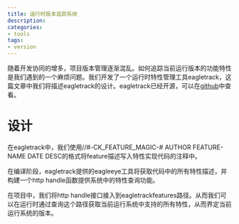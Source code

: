 ```yaml
---
title: 运行时版本追踪系统
description: 
categories:
- tools
tags:
- version
---
```


随着开发协同的增多，项目版本管理逐渐混乱。如何追踪当前运行版本的功能特性是我们遇到的一个麻烦问题。我们开发了一个运行时特性管理工具eagletrack，这篇文章中我们将描述eagletrack的设计。eagletrack已经开源，可以在[github](https://github.com/larryck/EagleTrack)中查看。

# 设计
在eagletrack中，我们使用//#-CK_FEATURE_MAGIC-# AUTHOR FEATURE-NAME DATE DESC的格式将feature描述写入特性实现代码的注释中。

在编译阶段，eagletrack提供的eagleeye工具将获取代码中的所有特性描述，并构建一个http handle函数提供系统中的特性查询功能。

在项目中，我们将http handle接口接入到eagletrackfeatures路径。从而我们可以在运行时通过查询这个路径获取当前运行系统中支持的所有特性，从而界定当前运行系统的版本。